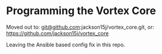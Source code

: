Programming the Vortex Core
===========================

Moved out to: git@github.com:jackson15j/vortex_core.git, or:
https://github.com/jackson15j/vortex_core

Leaving the Ansible based config fix in this repo.
